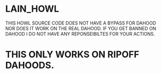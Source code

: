 # LAIN_HOWL

THIS HOWL SOURCE CODE DOES NOT HAVE  A BYPASS FOR DAHOOD NOR DOES IT WORK ON THE REAL DAHOOD. IF YOU GET BANNED ON DAHOOD I DO NOT HAVE ANY REPONSEIBILTES FOR YOUR ACTIONS. 

# THIS ONLY WORKS ON RIPOFF DAHOODS.
